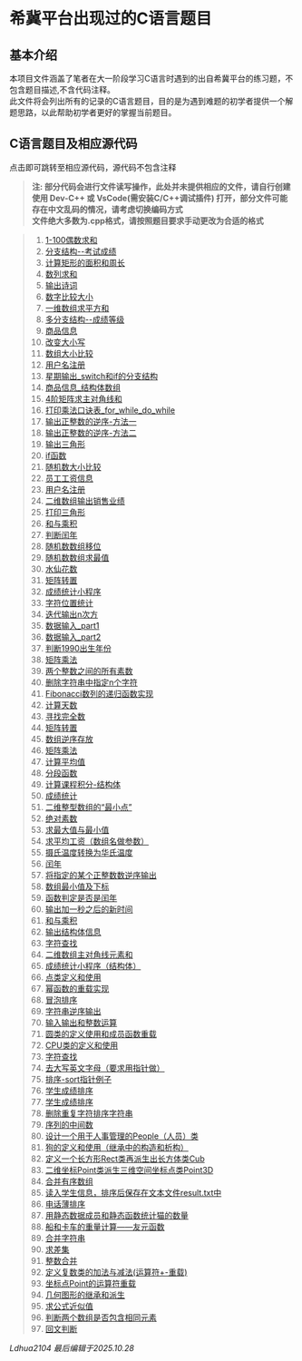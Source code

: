 # 希冀平台出现过的C语言题目

 ## 基本介绍

本项目文件涵盖了笔者在大一阶段学习C语言时遇到的出自希冀平台的练习题，不包含题目描述,不含代码注释。  
此文件将会列出所有的记录的C语言题目，目的是为遇到难题的初学者提供一个解题思路，以此帮助初学者更好的掌握当前题目。

## C语言题目及相应源代码

点击即可跳转至相应源代码，源代码不包含注释  
> **注: 部分代码会进行文件读写操作，此处并未提供相应的文件，请自行创建<br>**
> **使用 Dev-C++ 或 VsCode(需安装C/C++调试插件) 打开，部分文件可能存在中文乱码的情况，请考虑切换编码方式<br>**
> **文件绝大多数为.cpp格式，请按照题目要求手动更改为合适的格式**


> 1. [1-100偶数求和](Source-Code/1-100偶数求和.cpp)
> 2. [分支结构--考试成绩](Source-Code/分支结构--考试成绩.cpp)
> 3. [计算矩形的面积和周长](Source-Code/计算矩形的面积和周长.cpp)
> 4. [数列求和](Source-Code/数列求和.cpp)
> 5. [输出诗词](Source-Code/输出诗词.cpp)
> 6. [数字比较大小](Source-Code/数字比较大小.cpp)
> 7. [一维数组求平方和](Source-Code/1-一维数组求平方和.cpp)
> 8. [多分支结构--成绩等级](Source-Code/2-多分支结构--成绩等级.cpp)
> 9. [商品信息](Source-Code/3-商品信息.cpp)
> 1. [改变大小写](Source-Code/4-改变大小写.cpp)
> 1. [数组大小比较](Source-Code/5-数组大小比较.cpp)
> 1. [用户名注册](Source-Code/6-用户名注册.cpp)
> 1. [星期输出_switch和if的分支结构](Source-Code/1-星期输出_switch和if的分支结构.cpp)
> 1. [商品信息_结构体数组](Source-Code/2-商品信息_结构体数组.cpp)
> 1. [4阶矩阵求主对角线和](Source-Code/3-4阶矩阵求主对角线和.cpp)
> 1. [打印乘法口诀表_for_while_do_while](Source-Code/4-打印乘法口诀表_for_while_do%20while.cpp)
> 1. [输出正整数的逆序-方法一](Source-Code/5-输出正整数的逆序-方法一.cpp)
> 1. [输出正整数的逆序-方法二](Source-Code/5-输出正整数的逆序-方法二.cpp)
> 1. [输出三角形](Source-Code/6-输出三角形.cpp)
> 1. [if函数](Source-Code/1-if函数.cpp)
> 1. [随机数大小比较](Source-Code/2-随机数大小比较.cpp)
> 1. [员工工资信息](Source-Code/3-员工工资信息.cpp)
> 1. [用户名注册](Source-Code/4-用户名注册.cpp)
> 1. [二维数组输出销售业绩](Source-Code/5-二维数组输出销售业绩.cpp)
> 1. [打印三角形](Source-Code/6-打印三角形.cpp)
> 1. [和与乘积](Source-Code/1-和与乘积.cpp)
> 1. [判断闰年](Source-Code/2-判断闰年.cpp)
> 1. [随机数数组移位](Source-Code/3-随机数数组移位.cpp)
> 1. [随机数数组求最值](Source-Code/4-随机数数组求最值.cpp)
> 1. [水仙花数](Source-Code/1-水仙花数.cpp)
> 1. [矩阵转置](Source-Code/2-矩阵转置.cpp)
> 1. [成绩统计小程序](Source-Code/3-成绩统计小程序.cpp)
> 1. [字符位置统计](Source-Code/4-字符位置统计.cpp)
> 1. [迭代输出n次方](Source-Code/1-迭代输出n次方.cpp)
> 1. [数据输入_part1](Source-Code/2-数据输入_part1.cpp)
> 1. [数据输入_part2](Source-Code/2-数据输入_part2.cpp)
> 1. [判断1990出生年份](Source-Code/3-判断1990出生年份.cpp)
> 1. [矩阵乘法](Source-Code/4-矩阵乘法.cpp)
> 1. [两个整数之间的所有素数](Source-Code/8-1两个整数之间的所有素数.cpp)
> 1. [删除字符串中指定n个字符](Source-Code/8-2删除字符串中指定n个字符——6-06.cpp)
> 1. [Fibonacci数列的递归函数实现](Source-Code/8-3Fibonacci数列的递归函数实现——4-05.cpp)
> 1. [计算天数](Source-Code/8-4计算天数——8-01.cpp)
> 1. [寻找完全数](Source-Code/8-5寻找完全数.cpp)
> 1. [矩阵转置](Source-Code/8-6矩阵转置.cpp)
> 1. [数组逆序存放](Source-Code/8-7数组逆序存放.cpp)
> 1. [矩阵乘法](Source-Code/8-8矩阵乘法.cpp)
> 1. [计算平均值](Source-Code/8-9计算平均值.cpp)
> 1. [分段函数](Source-Code/8-10分段函数.cpp)
> 1. [计算课程积分-结构体](Source-Code/8-11计算课程积分-结构体.cpp)
> 1. [成绩统计](Source-Code/8-12成绩统计.cpp)
> 1. [二维整型数组的“最小点”](Source-Code/8-13二维整型数组的“最小点”.cpp)
> 1. [绝对素数](Source-Code/8-14绝对素数.cpp)
> 1. [求最大值与最小值](Source-Code/8-15求最大值与最小值——7-03.cpp)
> 1. [求平均工资（数组名做参数）](Source-Code/8-16求平均工资（数组名做参数）——6-505.cpp)
> 1. [摄氏温度转换为华氏温度](Source-Code/8-17摄氏温度转换为华氏温度——2-01——C++.cpp)
> 1. [闰年](Source-Code/8-18闰年.cpp)
> 1. [将指定的某个正整数数逆序输出](Source-Code/8-19将指定的某个正整数数逆序输出——3-06.cpp)
> 1. [数组最小值及下标](Source-Code/8-20数组最小值及下标——6-01.cpp)
> 1. [函数判定是否是闰年](Source-Code/8-21函数判定是否是闰年.cpp)
> 1. [输出加一秒之后的新时间](Source-Code/8-23输出加一秒之后的新时间——3-01.cpp)
> 1. [和与乘积](Source-Code/8-25和与乘积.cpp)
> 1. [输出结构体信息](Source-Code/8-26输出结构体信息.cpp)
> 1. [字符查找](Source-Code/8-27字符查找——6-03.cpp)
> 1. [二维数组主对角线元素和](Source-Code/8-28二维数组主对角线元素和——6-04.cpp)
> 1. [成绩统计小程序（结构体）](Source-Code/8-29成绩统计小程序（结构体）——8-02.cpp)
> 1. [点类定义和使用](Source-Code/9-1点类定义和使用——9-01.cpp)
> 1. [幂函数的重载实现](Source-Code/9-2幂函数的重载实现——4-04.cpp)
> 1. [冒泡排序](Source-Code/9-3冒泡排序.cpp)
> 1. [字符串逆序输出](Source-Code/9-4字符串逆序输出.cpp)
> 1. [输入输出和整数运算](Source-Code/9-5输入输出和整数运算.cpp)
> 1. [圆类的定义使用和成员函数重载](Source-Code/1.%20圆类的定义使用和成员函数重载——9-04.cpp)
> 1. [CPU类的定义和使用](Source-Code/2.%20CPU类的定义和使用——9-02.cpp)
> 1. [字符查找](Source-Code/3.%20字符查找.cpp)
> 1. [去大写英文字母（要求用指针做）](Source-Code/4.%20去大写英文字母（要求用指针做）.cpp)
> 1. [排序-sort指针例子](Source-Code/5.%20排序-sort指针例子.cpp)
> 1. [学生成绩排序](Source-Code/6.%20学生成绩排序.cpp)
> 1. [学生成绩排序](Source-Code/1.%20datatype(数据类型)类（构造函数重载和调用）——9-04.cpp)
> 1. [删除重复字符排序字符串](Source-Code/2.%20删除重复字符排序字符串.c)
> 1. [序列的中间数](Source-Code/3.%20序列的中间数.cpp)
> 1. [设计一个用于人事管理的People（人员）类](Source-Code/4.%20设计一个用于人事管理的People（人员）类.cpp)
> 1. [狗的定义和使用（继承中的构造和析构）](Source-Code/1.%20狗的定义和使用（继承中的构造和析构）.cpp)
> 1. [定义一个长方形Rect类再派生出长方体类Cub](Source-Code/2.%20定义一个长方形Rect类再派生出长方体类Cub.cpp)
> 1. [二维坐标Point类派生三维空间坐标点类Point3D](Source-Code/3.%20二维坐标Point类派生三维空间坐标点类Point3D.cpp)
> 1. [合并有序数组](Source-Code/4.%20合并有序数组.cpp)
> 1. [读入学生信息，排序后保存在文本文件result.txt中](Source-Code/5.%20读入学生信息，排序后保存在文本文件result.txt中.cpp)
> 1. [电话薄排序](Source-Code/6.%20电话薄排序.cpp)
> 1. [用静态数据成员和静态函数统计猫的数量](Source-Code/1.%20用静态数据成员和静态函数统计猫的数量——11-01.cpp.)
> 1. [船和卡车的重量计算——友元函数](Source-Code/2.%20船和卡车的重量计算——友元函数——11-02.cpp)
> 1. [合并字符串](Source-Code/4.%20合并字符串.cpp)
> 1. [求差集](Source-Code/5.%20求差集.cpp)
> 1. [整数合并](Source-Code/6.%20整数合并.cpp)
> 1. [定义复数类的加法与减法(运算符+-重载)](Source-Code/1.%20定义复数类的加法与减法(运算符+-重载).cpp)
> 1. [坐标点Point的运算符重载](Source-Code/2.%20坐标点Point的运算符重载.cpp)
> 1. [几何图形的继承和派生](Source-Code/3.%20几何图形的继承和派生.cpp)
> 1. [求公式近似值](Source-Code/4.%20求公式近似值.c)
> 1. [判断两个数组是否包含相同元素](Source-Code/5.%20判断两个数组是否包含相同元素.c)
> 1. [回文判断](Source-Code/6.%20回文判断.c)

*Ldhua2104 最后编辑于2025.10.28*





